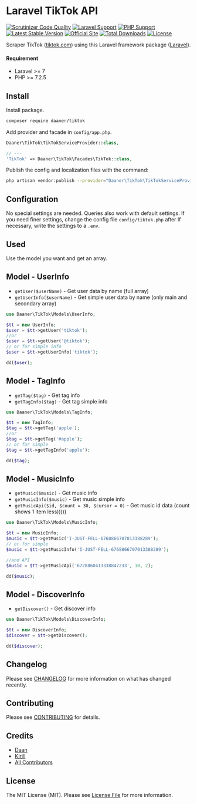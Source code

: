 # Laravel TikTok API

[![Scrutinizer Code Quality](https://scrutinizer-ci.com/g/daaner/tiktok/badges/quality-score.png?b=master)](https://scrutinizer-ci.com/g/daaner/tiktok/?branch=master)
[![Laravel Support](https://img.shields.io/badge/Laravel-7+-brightgreen.svg)]()
[![PHP Support](https://img.shields.io/badge/PHP-7.2.5+-brightgreen.svg)]()
[![Latest Stable Version](https://poser.pugx.org/daaner/tiktok/v)](//packagist.org/packages/daaner/tiktok)
[![Official Site](https://img.shields.io/badge/official-site-blue.svg)](https://tiktok.com/)
[![Total Downloads](https://poser.pugx.org/daaner/tiktok/downloads)](//packagist.org/packages/daaner/tiktok)
[![License](https://poser.pugx.org/daaner/tiktok/license)](//packagist.org/packages/daaner/tiktok)

Scraper TikTok ([tiktok.com](https://tiktok.com/)) using this Laravel framework package ([Laravel](https://laravel.com)).


#### Requirement
- Laravel >= 7
- PHP >= 7.2.5

## Install
Install package.

``` bash
composer require daaner/tiktok
```


Add provider and facade in `config/app.php`.

```php
Daaner\TikTok\TikTokServiceProvider::class,

// ---
'TikTok' => Daaner\TikTok\Facades\TikTok::class,
```

Publish the config and localization files with the command:

``` bash
php artisan vendor:publish --provider="Daaner\TikTok\TikTokServiceProvider"
```

## Configuration
No special settings are needed. Queries also work with default settings. If you need finer settings, change the config file `config/tiktok.php` after
If necessary, write the settings to a `.env`.


## Used
Use the model you want and get an array.


## Model - UserInfo

- `getUser($userName)` - Get user data by name (full array)
- `getUserInfo($userName)` - Get simple user data by name (only main and secondary array)

```php
use Daaner\TikTok\Models\UserInfo;

$tt = new UserInfo;
$user = $tt->getUser('tiktok');
//or
$user = $tt->getUser('@tiktok');
// or for simple info
$user = $tt->getUserInfo('tiktok');

dd($user);
```


## Model - TagInfo

- `getTag($tag)` - Get tag info
- `getTagInfo($tag)` - Get tag simple info

```php
use Daaner\TikTok\Models\TagInfo;

$tt = new TagInfo;
$tag = $tt->getTag('apple');
//or
$tag = $tt->getTag('#apple');
// or for simple
$tag = $tt->getTagInfo('apple');

dd($tag);
```


## Model - MusicInfo

- `getMusic($music)` - Get music info
- `getMusicInfo($music)` - Get music simple info
- `getMusicApi($id, $count = 30, $cursor = 0)` - Get music id data (count shows 1 item less)))))

```php
use Daaner\TikTok\Models\MusicInfo;

$tt = new MusicInfo;
$music = $tt->getMusic('I-JUST-FELL-6768866707013388289');
// or for simple
$music = $tt->getMusicInfo('I-JUST-FELL-6768866707013388289');

//and API
$music = $tt->getMusicApi('6728860413338847233', 10, 2);

dd($music);
```


## Model - DiscoverInfo

- `getDiscover()` - Get discover info

```php
use Daaner\TikTok\Models\DiscoverInfo;

$tt = new DiscoverInfo;
$discover = $tt->getDiscover();

dd($discover);
```




## Changelog

Please see [CHANGELOG](CHANGELOG.md) for more information on what has changed recently.

## Contributing

Please see [CONTRIBUTING](CONTRIBUTING.md) for details.

## Credits

- [Daan](https://github.com/daaner)
- [Kirill](https://github.com/kastahov)
- [All Contributors](../../contributors)

## License

The MIT License (MIT). Please see [License File](LICENSE.md) for more information.
